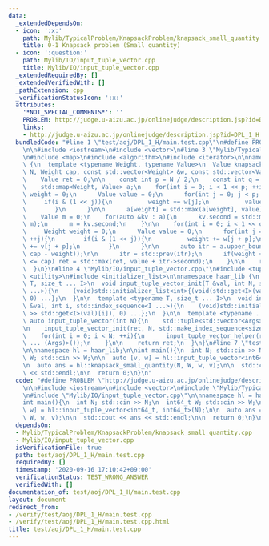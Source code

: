 ```yaml
---
data:
  _extendedDependsOn:
  - icon: ':x:'
    path: Mylib/TypicalProblem/KnapsackProblem/knapsack_small_quantity.cpp
    title: 0-1 Knapsack problem (Small quantity)
  - icon: ':question:'
    path: Mylib/IO/input_tuple_vector.cpp
    title: Mylib/IO/input_tuple_vector.cpp
  _extendedRequiredBy: []
  _extendedVerifiedWith: []
  _pathExtension: cpp
  _verificationStatusIcon: ':x:'
  attributes:
    '*NOT_SPECIAL_COMMENTS*': ''
    PROBLEM: http://judge.u-aizu.ac.jp/onlinejudge/description.jsp?id=DPL_1_H
    links:
    - http://judge.u-aizu.ac.jp/onlinejudge/description.jsp?id=DPL_1_H
  bundledCode: "#line 1 \"test/aoj/DPL_1_H/main.test.cpp\"\n#define PROBLEM \"http://judge.u-aizu.ac.jp/onlinejudge/description.jsp?id=DPL_1_H\"\
    \n\n#include <iostream>\n#include <vector>\n#line 3 \"Mylib/TypicalProblem/KnapsackProblem/knapsack_small_quantity.cpp\"\
    \n#include <map>\n#include <algorithm>\n#include <iterator>\n\nnamespace haar_lib\
    \ {\n  template <typename Weight, typename Value>\n  Value knapsack_small_quantity(int\
    \ N, Weight cap, const std::vector<Weight> &w, const std::vector<Value> &v){\n\
    \    Value ret = 0;\n\n    const int p = N / 2;\n    const int q = N - p;\n\n\
    \    std::map<Weight, Value> a;\n    for(int i = 0; i < 1 << p; ++i){\n      Weight\
    \ weight = 0;\n      Value value = 0;\n      for(int j = 0; j < p; ++j){\n   \
    \     if(i & (1 << j)){\n          weight += w[j];\n          value += v[j];\n\
    \        }\n      }\n\n      a[weight] = std::max(a[weight], value);\n    }\n\n\
    \    Value m = 0;\n    for(auto &kv : a){\n      kv.second = std::max(kv.second,\
    \ m);\n      m = kv.second;\n    }\n\n    for(int i = 0; i < 1 << q; ++i){\n \
    \     Weight weight = 0;\n      Value value = 0;\n      for(int j = 0; j < q;\
    \ ++j){\n        if(i & (1 << j)){\n          weight += w[j + p];\n          value\
    \ += v[j + p];\n        }\n      }\n\n      auto itr = a.upper_bound(std::max((Weight)0,\
    \ cap - weight));\n\n      itr = std::prev(itr);\n      if(weight + itr->first\
    \ <= cap) ret = std::max(ret, value + itr->second);\n    }\n\n    return ret;\n\
    \  }\n}\n#line 4 \"Mylib/IO/input_tuple_vector.cpp\"\n#include <tuple>\n#include\
    \ <utility>\n#include <initializer_list>\n\nnamespace haar_lib {\n  template <typename\
    \ T, size_t ... I>\n  void input_tuple_vector_init(T &val, int N, std::index_sequence<I\
    \ ...>){\n    (void)std::initializer_list<int>{(void(std::get<I>(val).resize(N)),\
    \ 0) ...};\n  }\n\n  template <typename T, size_t ... I>\n  void input_tuple_vector_helper(T\
    \ &val, int i, std::index_sequence<I ...>){\n    (void)std::initializer_list<int>{(void(std::cin\
    \ >> std::get<I>(val)[i]), 0) ...};\n  }\n\n  template <typename ... Args>\n \
    \ auto input_tuple_vector(int N){\n    std::tuple<std::vector<Args> ...> ret;\n\
    \n    input_tuple_vector_init(ret, N, std::make_index_sequence<sizeof ... (Args)>());\n\
    \    for(int i = 0; i < N; ++i){\n      input_tuple_vector_helper(ret, i, std::make_index_sequence<sizeof\
    \ ... (Args)>());\n    }\n\n    return ret;\n  }\n}\n#line 7 \"test/aoj/DPL_1_H/main.test.cpp\"\
    \n\nnamespace hl = haar_lib;\n\nint main(){\n  int N; std::cin >> N;\n  int64_t\
    \ W; std::cin >> W;\n\n  auto [v, w] = hl::input_tuple_vector<int64_t, int64_t>(N);\n\
    \n  auto ans = hl::knapsack_small_quantity(N, W, w, v);\n\n  std::cout << ans\
    \ << std::endl;\n\n  return 0;\n}\n"
  code: "#define PROBLEM \"http://judge.u-aizu.ac.jp/onlinejudge/description.jsp?id=DPL_1_H\"\
    \n\n#include <iostream>\n#include <vector>\n#include \"Mylib/TypicalProblem/KnapsackProblem/knapsack_small_quantity.cpp\"\
    \n#include \"Mylib/IO/input_tuple_vector.cpp\"\n\nnamespace hl = haar_lib;\n\n\
    int main(){\n  int N; std::cin >> N;\n  int64_t W; std::cin >> W;\n\n  auto [v,\
    \ w] = hl::input_tuple_vector<int64_t, int64_t>(N);\n\n  auto ans = hl::knapsack_small_quantity(N,\
    \ W, w, v);\n\n  std::cout << ans << std::endl;\n\n  return 0;\n}\n"
  dependsOn:
  - Mylib/TypicalProblem/KnapsackProblem/knapsack_small_quantity.cpp
  - Mylib/IO/input_tuple_vector.cpp
  isVerificationFile: true
  path: test/aoj/DPL_1_H/main.test.cpp
  requiredBy: []
  timestamp: '2020-09-16 17:10:42+09:00'
  verificationStatus: TEST_WRONG_ANSWER
  verifiedWith: []
documentation_of: test/aoj/DPL_1_H/main.test.cpp
layout: document
redirect_from:
- /verify/test/aoj/DPL_1_H/main.test.cpp
- /verify/test/aoj/DPL_1_H/main.test.cpp.html
title: test/aoj/DPL_1_H/main.test.cpp
---
```

